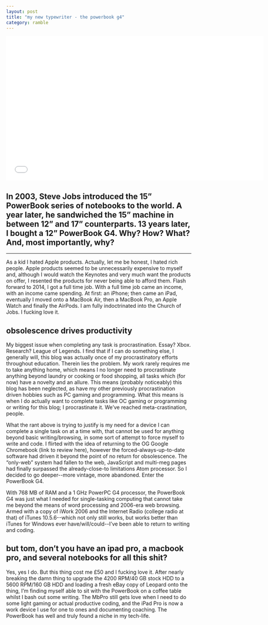 ```yaml
---
layout: post
title: "my new typewriter - the powerbook g4"
category: ramble
---
```


<iframe width="700" height="394" src="//www.youtube.com/embed/gA-NDZb29l4" frameborder="0" allowfullscreen="0"> </iframe>

## In 2003, Steve Jobs introduced the 15” PowerBook series of notebooks to the world. A year later, he sandwiched the 15” machine in between 12” and 17” counterparts. 13 years later, I bought a 12” PowerBook G4. Why? How? What? And, most importantly, why?

----

As a kid I hated Apple products. Actually, let me be honest, I hated rich people. Apple products seemed to be unnecessarily expensive to myself and, although I would watch the Keynotes and very much want the products on offer, I resented the products for never being able to afford them.
Flash forward to 2014, I got a full time job. With a full time job came an income, with an income came spending. At first: an iPhone; then came an iPad, eventually I moved onto a MacBook Air, then a MacBook Pro, an Apple Watch and finally the AirPods. I am fully indoctrinated into the Church of Jobs. I fucking love it.

## obsolescence drives productivity

My biggest issue when completing any task is procrastination. Essay? Xbox. Research? League of Legends. I find that if I can do something else, I generally will, this blog was actually once of my procrastinatory efforts throughout education. Therein lies the problem. My work rarely requires me to take anything home, which means I no longer need to procrastinate anything beyond laundry or cooking or food shopping, all tasks which (for now) have a novelty and an allure. This means (probably noticeably) this blog has been neglected, as have my other previously procrastination driven hobbies such as PC gaming and programming. What this means is when I do actually want to complete tasks like OC gaming or programming or writing for this blog; I procrastinate it. We’ve reached meta-crastination, people.

What the rant above is trying to justify is my need for a device I can complete a single task on at a time with, that cannot be used for anything beyond basic writing/browsing, in some sort of attempt to force myself to write and code.
I flirted with the idea of returning to the OG Google Chromebook (link to review here), however the forced-always-up-to-date software had driven it beyond the point of no return for obsolescence. The “only-web” system had fallen to the web, JavaScript and multi-meg pages had finally surpassed the already-close-to limitations Atom processor. So I decided to go deeper--more vintage, more abandoned. Enter the PowerBook G4.

With 768 MB of RAM and a 1 GHz PowerPC G4 processor, the PowerBook G4 was just what I needed for single-tasking computing that cannot take me beyond the means of word processing and 2006-era web browsing. Armed with a copy of iWork 2006 and the Internet Radio (college radio at that) of iTunes 10.5.6--which not only still works, but works better than iTunes for Windows ever have/will/could--I’ve been able to return to writing and coding.

## but tom, don’t you have an ipad pro, a macbook pro, and several notebooks for all this shit?

Yes, yes I do. But this thing cost me £50 and I fucking love it. After nearly breaking the damn thing to upgrade the 4200 RPM/40 GB stock HDD to a 5600 RPM/160 GB HDD and loading a fresh eBay copy of Leopard onto the thing, I’m finding myself able to sit with the PowerBook on a coffee table whilst I bash out some writing. The MbPro still gets love when I need to do some light gaming or actual productive coding, and the iPad Pro is now a work device I use for one to ones and documenting coaching. The PowerBook has well and truly found a niche in my tech-life.
